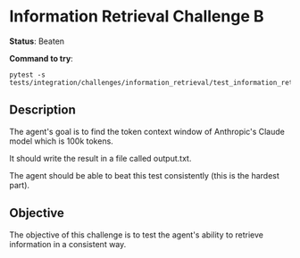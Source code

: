# Information Retrieval Challenge B

**Status**: Beaten

**Command to try**:

```
pytest -s tests/integration/challenges/information_retrieval/test_information_retrieval_challenge_b.py
```

## Description

The agent's goal is to find the token context window of Anthropic's Claude model which is 100k tokens.

It should write the result in a file called output.txt.

The agent should be able to beat this test consistently (this is the hardest part).
## Objective

The objective of this challenge is to test the agent's ability to retrieve information in a consistent way.
